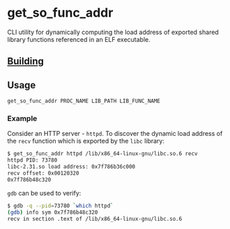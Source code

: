 # get_so_func_addr

CLI utility for dynamically computing the load address of exported shared library functions referenced in an ELF executable.

## [Building](../README.md#building)

## Usage
`get_so_func_addr PROC_NAME LIB_PATH LIB_FUNC_NAME`

### Example
Consider an HTTP server - `httpd`. To discover the dynamic load address of the `recv` function which is exported by the `libc` library:

```bash
$ get_so_func_addr httpd /lib/x86_64-linux-gnu/libc.so.6 recv
httpd PID: 73780
libc-2.31.so load address: 0x7f786b36c000
recv offset: 0x00120320
0x7f786b48c320
```

`gdb` can be used to verify:

```bash
$ gdb -q --pid=73780 `which httpd`
(gdb) info sym 0x7f786b48c320
recv in section .text of /lib/x86_64-linux-gnu/libc.so.6
```
